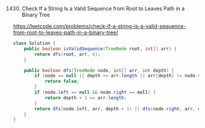 1430. Check If a String Is a Valid Sequence from Root to Leaves Path in a Binary Tree

https://leetcode.com/problems/check-if-a-string-is-a-valid-sequence-from-root-to-leaves-path-in-a-binary-tree/

```Java
class Solution {
    public boolean isValidSequence(TreeNode root, int[] arr) {
        return dfs(root, arr, 0);
    }

    public boolean dfs(TreeNode node, int[] arr, int depth) {
        if (node == null || depth >= arr.length || arr[depth] != node.val) {
            return false;
        }
        if (node.left == null && node.right == null) {
            return depth + 1 == arr.length;
        }
        return dfs(node.left, arr, depth + 1) || dfs(node.right, arr, depth + 1);
    }
}
```